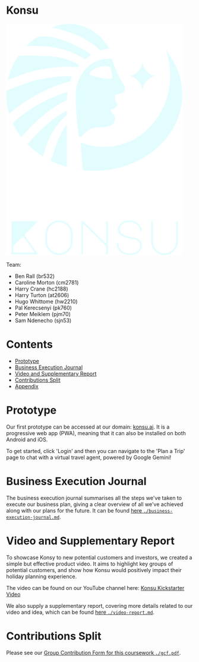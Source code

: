 # Konsu

![Konsu Logo depicting a side view of an Egyptian God looking at a star on the right. The words Konsu is below in a styalised font](./images/logo_with_name.svg)

Team:

- Ben Rall (br532)
- Caroline Morton (cm2781)
- Harry Crane (hc2188)
- Harry Turton (at2606)
- Hugo Whittome (hw2210)
- Pal Kerecsenyi (pk760)
- Peter Meiklem (pjm70)
- Sam Ndenecho (sjn53)

# Contents

- [Prototype](#prototype)
- [Business Execution Journal](#business-execution-journal)
- [Video and Supplementary Report](#video-and-supplementary-report)
- [Contributions Split](#contributions-split)
- [Appendix](#appendix)

# Prototype

Our first prototype can be accessed at our domain: [konsu.ai](https://konsu.ai/). It is a progressive web app (PWA), meaning that it can also be installed on both Android and iOS.

To get started, click 'Login' and then you can navigate to the 'Plan a Trip' page to chat with a virtual travel agent, powered by Google Gemini!

# Business Execution Journal

The business execution journal summarises all the steps we've taken to execute our business plan, giving a clear overview of all we've achieved along with our plans for the future. It can be found [here `./business-execution-journal.md`](./business-execution-journal.md).

# Video and Supplementary Report

To showcase Konsy to new potential customers and investors, we created a simple but effective product video. It aims to highlight key groups of potential customers, and show how Konsu would positively impact their holiday planning experience.

The video can be found on our YouTube channel here: [Konsu Kickstarter Video](https://www.youtube.com/watch?v=_RD8wT8pdGQ)

We also supply a supplementary report, covering more details related to our video and idea, which can be found [here `./video-report.md`](./video-report.md).

# Contributions Split

Please see our [Group Contribution Form for this coursework `./gcf.pdf`](./gcf.pdf).
